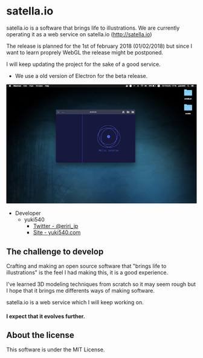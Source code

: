 # satella.io
 satella.io is a software that brings life to illustrations.
We are currently operating it as a web service on satella.io (http://satella.io)

The release is planned for the 1st of february 2018 (01/02/2018) but since I want to learn proprely WebGL the release might be postponed.

I will keep updating the project for the sake of a good service.

* We use a old version of Electron for the beta release.

![screenshot](screenshot/1.png)

- Developer
  - yuki540
    - [Twitter - @eriri_jp](https://twitter.com/eriri_jp)
    - [Site - yuki540.com](http://yuki540.com)

## The challenge to develop

Crafting and making an open source software that "brings life to illustrations" is the feel I had making this, it is a good experience.

I've learned 3D modeling techniques from scratch so it may seem rough but I hope that it brings me differents ways of making software.

satella.io is a web service which I will keep working on.

#### I expect that it evolves further.

## About the license
This software is under the MIT License.
